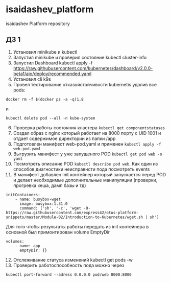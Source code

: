 # isaidashev_platform
isaidashev Platform repository

##  ДЗ 1

1. Установил minikube и kubectl
2. Запустил minikube и проверил состояние kubectl cluster-info
3. Запустил Dashboard kubectl apply -f https://raw.githubusercontent.com/kubernetes/dashboard/v2.0.0-beta1/aio/deploy/recommended.yaml
4. Установил cli k9s
5. Провел тестирование отказойстойчивости kubernetis удалив все pods:
```
docker rm -f $(docker ps -a -q)1.8
```
и 
```
kubectl delete pod --all -n kube-system
```
6. Проверка работы состояния кластера `kubectl get componentstatuses`
7. Создал образ c nginx который работает на 8000 порту с UID 1001 и отдает содержимое директории из папки /app
8. Подготовлен манифест web-pod.yaml и применен `kubectl apply -f web-pod.yaml`
9. Выгрузить манифест у уже запущеного POD `kubectl get pod web -o yaml`
10. Посмотреть описание POD `kubectl describe pod web`. Как один из способов диагностики неисправнсти пода посмотреть events
11. В манифест добавлен init контейнер который запускается перед POD и делает необходимые дополнительные манипуляции (проверки, прогревка кеша, дамп базы и тд) 
```
initContainers:
    - name: busybox-wget
      image: busybox:1.31.0
      command: ['sh', '-c', 'wget -O- https://raw.githubusercontent.com/express42/otus-platform-snippets/master/Module-02/Introduction-to-Kubernetes/wget.sh | sh']
```
Для того чтобы результаты работы передать из init контейнера в основной был примонтирован volume EmptyDir
```
volumes:  
    - name: app
      emptyDir: {}
```
12. Отслеживание статуса изменений kubectl get pods -w
13. Проверить работоспособность пода можно через 
```
kubectl port-forward --adress 0.0.0.0 pod/web 8000:8000
```